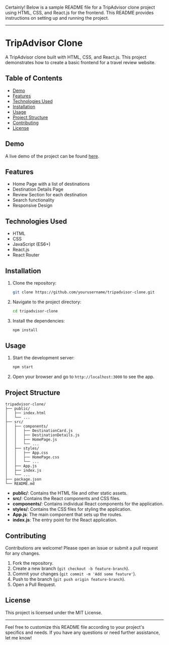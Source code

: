 Certainly! Below is a sample README file for a TripAdvisor clone project using HTML, CSS, and React.js for the frontend. This README provides instructions on setting up and running the project.

---

# TripAdvisor Clone

A TripAdvisor clone built with HTML, CSS, and React.js. This project demonstrates how to create a basic frontend for a travel review website.

## Table of Contents

- [Demo](#demo)
- [Features](#features)
- [Technologies Used](#technologies-used)
- [Installation](#installation)
- [Usage](#usage)
- [Project Structure](#project-structure)
- [Contributing](#contributing)
- [License](#license)

## Demo

A live demo of the project can be found [here](#).

## Features

- Home Page with a list of destinations
- Destination Details Page
- Review Section for each destination
- Search functionality
- Responsive Design

## Technologies Used

- HTML
- CSS
- JavaScript (ES6+)
- React.js
- React Router

## Installation

1. Clone the repository:

   ```bash
   git clone https://github.com/yourusername/tripadvisor-clone.git
   ```

2. Navigate to the project directory:

   ```bash
   cd tripadvisor-clone
   ```

3. Install the dependencies:

   ```bash
   npm install
   ```

## Usage

1. Start the development server:

   ```bash
   npm start
   ```

2. Open your browser and go to `http://localhost:3000` to see the app.

## Project Structure

```
tripadvisor-clone/
├── public/
│   ├── index.html
│   └── ...
├── src/
│   ├── components/
│   │   ├── DestinationCard.js
│   │   ├── DestinationDetails.js
│   │   ├── HomePage.js
│   │   └── ...
│   ├── styles/
│   │   ├── App.css
│   │   ├── HomePage.css
│   │   └── ...
│   ├── App.js
│   ├── index.js
│   └── ...
├── package.json
└── README.md
```

- **public/**: Contains the HTML file and other static assets.
- **src/**: Contains the React components and CSS files.
- **components/**: Contains individual React components for the application.
- **styles/**: Contains the CSS files for styling the application.
- **App.js**: The main component that sets up the routes.
- **index.js**: The entry point for the React application.

## Contributing

Contributions are welcome! Please open an issue or submit a pull request for any changes.

1. Fork the repository.
2. Create a new branch (`git checkout -b feature-branch`).
3. Commit your changes (`git commit -m 'Add some feature'`).
4. Push to the branch (`git push origin feature-branch`).
5. Open a Pull Request.

## License

This project is licensed under the MIT License.

---

Feel free to customize this README file according to your project's specifics and needs. If you have any questions or need further assistance, let me know!
